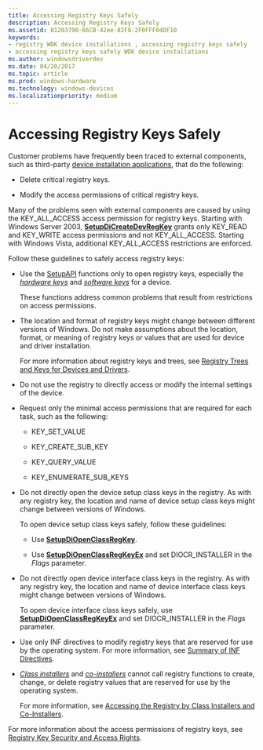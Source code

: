 ```yaml
---
title: Accessing Registry Keys Safely
description: Accessing Registry Keys Safely
ms.assetid: 81203790-66CB-42ee-82F8-2F0FFF04DF10
keywords:
- registry WDK device installations , accessing registry keys safely
- accessing registry keys safely WDK device installations
ms.author: windowsdriverdev
ms.date: 04/20/2017
ms.topic: article
ms.prod: windows-hardware
ms.technology: windows-devices
ms.localizationpriority: medium
---
```


# Accessing Registry Keys Safely


Customer problems have frequently been traced to external components, such as third-party [device installation applications](writing-a-device-installation-application.md), that do the following:

-   Delete critical registry keys.

-   Modify the access permissions of critical registry keys.

Many of the problems seen with external components are caused by using the KEY_ALL_ACCESS access permission for registry keys. Starting with Windows Server 2003, [**SetupDiCreateDevRegKey**](https://msdn.microsoft.com/library/windows/hardware/ff550973) grants only KEY_READ and KEY_WRITE access permissions and not KEY_ALL_ACCESS. Starting with Windows Vista, additional KEY_ALL_ACCESS restrictions are enforced.

Follow these guidelines to safely access registry keys:

-   Use the [SetupAPI](setupapi.md) functions only to open registry keys, especially the [*hardware keys*](https://msdn.microsoft.com/library/windows/hardware/ff556288#wdkgloss-hardware-key) and [*software keys*](https://msdn.microsoft.com/library/windows/hardware/ff556336#wdkgloss-software-key) for a device.

    These functions address common problems that result from restrictions on access permissions.

-   The location and format of registry keys might change between different versions of Windows. Do not make assumptions about the location, format, or meaning of registry keys or values that are used for device and driver installation.

    For more information about registry keys and trees, see [Registry Trees and Keys for Devices and Drivers](registry-trees-and-keys.md).

-   Do not use the registry to directly access or modify the internal settings of the device.

-   Request only the minimal access permissions that are required for each task, such as the following:

    -   KEY_SET_VALUE

    -   KEY_CREATE_SUB_KEY

    -   KEY_QUERY_VALUE

    -   KEY_ENUMERATE_SUB_KEYS

-   Do not directly open the device setup class keys in the registry. As with any registry key, the location and name of device setup class keys might change between versions of Windows.

    To open device setup class keys safely, follow these guidelines:

    -   Use [**SetupDiOpenClassRegKey**](https://msdn.microsoft.com/library/windows/hardware/ff552065).

    -   Use [**SetupDiOpenClassRegKeyEx**](https://msdn.microsoft.com/library/windows/hardware/ff552067) and set DIOCR_INSTALLER in the *Flags* parameter.

-   Do not directly open device interface class keys in the registry. As with any registry key, the location and name of device interface class keys might change between versions of Windows.

    To open device interface class keys safely, use [**SetupDiOpenClassRegKeyEx**](https://msdn.microsoft.com/library/windows/hardware/ff552067) and set DIOCR_INSTALLER in the *Flags* parameter.

-   Use only INF directives to modify registry keys that are reserved for use by the operating system. For more information, see [Summary of INF Directives](summary-of-inf-directives.md).

-   [*Class installers*](https://msdn.microsoft.com/library/windows/hardware/ff556274#wdkgloss-class-installer) and [*co-installers*](https://msdn.microsoft.com/library/windows/hardware/ff556274#wdkgloss-co-installer) cannot call registry functions to create, change, or delete registry values that are reserved for use by the operating system.

    For more information, see [Accessing the Registry by Class Installers and Co-Installers](accessing-the-registry-by-class-installers-and-co-installers.md).

For more information about the access permissions of registry keys, see [Registry Key Security and Access Rights](http://go.microsoft.com/fwlink/p/?linkid=194542).

 

 





